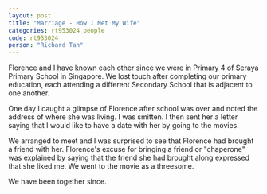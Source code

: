 ```yaml
---
layout: post
title: "Marriage - How I Met My Wife"
categories: rt953024 people
code: rt953024
person: "Richard Tan"
---
```


Florence and I have known each other since we were in Primary 4 of Seraya Primary School in Singapore. We lost touch after completing our primary education, each attending a different Secondary School that is adjacent to one another.
 
One day I caught a glimpse of Florence after school was over and noted the address of where she was living. I was smitten. I then sent her a letter saying that I would like to have a date with her by going to the movies.
 
We arranged to meet and I was surprised to see that Florence had brought a friend with her. Florence's excuse for bringing a friend or "chaperone" was explained by saying that the friend she had brought along expressed that she liked me. We went to the movie as a threesome.
 
We have been together since.
